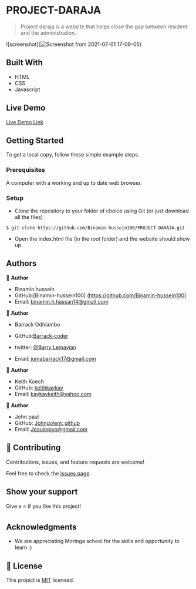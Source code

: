 # PROJECT-DARAJA
> Project daraja is a website that helps close the gap between resident and the administration.

![screenshot](![Screenshot from 2021-07-01 17-09-05](https://user-images.githubusercontent.com/82442399/124144565-c3355780-da94-11eb-9a78-be0e5645b07d.png))

## Built With

- HTML
- CSS
- Javascript

## Live Demo

[Live Demo Link]()

## Getting Started

To get a local copy, follow these simple example steps.

### Prerequisites

A computer with a working and up to date web browser.

### Setup

- Clone the repository to your folder of choice using Git (or just download all the files)

```
$ git clone https://github.com/Binamin-hussein100/PROJECT-DARAJA.git

```

- Open the index.html file (in the root folder) and the website should show up.

## Authors

👤 **Author**

- Binamin hussein
- GitHub:[Binamin-hussein100] (https://github.com/Binamin-hussein100)
- Email: binamin.h.hassan14@gmail.com

👤 **Author**

- Barrack Odhiambo

- GitHub:[Barrack-coder](https://github.com/Barrack-coder)
- twitter: [@Barry Lemayian](https://twitter.com/Barrylemayian)
- Email: jumabarrack17@gmail.com

👤 **Author**

- Keith Koech
- GitHub: [ keithkaykay](https://github.com/keithkaykay)
- Email: kaykaykeith@yahoo.com

👤 **Author**

- John paul
- GitHub: [Johngolem: github](https://github.com/johngolem)
- Email: Jpaulopiyo@gmail.com

## 🤝 Contributing

Contributions, issues, and feature requests are welcome!

Feel free to check the [issues page](ISSUE_TEMPLATE/feature_request.md).

## Show your support

Give a ⭐️ if you like this project!

## Acknowledgments

- We are appreciating Moringa school for the skills and opportunity to learn :)

## 📝 License

This project is [MIT](LICENSE) licensed.